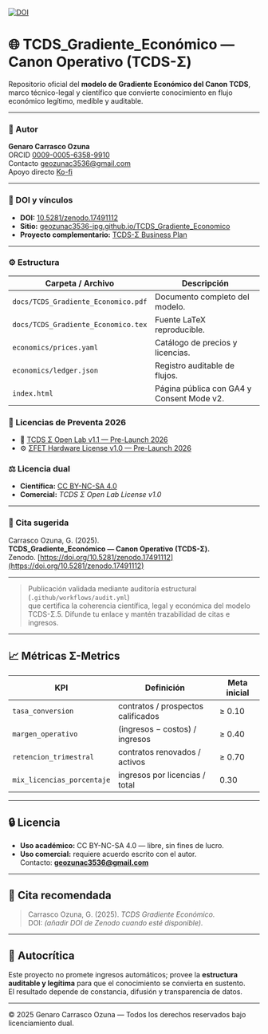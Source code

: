 [![DOI](https://zenodo.org/badge/DOI/10.5281/zenodo.17491112.svg)](https://doi.org/10.5281/zenodo.17491112)

# 🌐 TCDS_Gradiente_Económico — Canon Operativo (TCDS-Σ)

Repositorio oficial del **modelo de Gradiente Económico del Canon TCDS**,  
marco técnico-legal y científico que convierte conocimiento en flujo económico legítimo, medible y auditable.

---

### 👤 Autor
**Genaro Carrasco Ozuna**  
ORCID [0009-0005-6358-9910](https://orcid.org/0009-0005-6358-9910)  
Contacto [geozunac3536@gmail.com](mailto:geozunac3536@gmail.com)  
Apoyo directo [Ko-fi](https://ko-fi.com/genarocarrasco)

---

### 📘 DOI y vínculos
- **DOI:** [10.5281/zenodo.17491112](https://doi.org/10.5281/zenodo.17491112)  
- **Sitio:** [geozunac3536-jpg.github.io/TCDS_Gradiente_Economico](https://geozunac3536-jpg.github.io/TCDS_Gradiente_Economico/)  
- **Proyecto complementario:** [TCDS-Σ Business Plan](https://geozunac3536-jpg.github.io/TCDS-Business-Plan/)

---

### ⚙️ Estructura
| Carpeta / Archivo | Descripción |
|--------------------|-------------|
| `docs/TCDS_Gradiente_Economico.pdf` | Documento completo del modelo. |
| `docs/TCDS_Gradiente_Economico.tex` | Fuente LaTeX reproducible. |
| `economics/prices.yaml` | Catálogo de precios y licencias. |
| `economics/ledger.json` | Registro auditable de flujos. |
| `index.html` | Página pública con GA4 y Consent Mode v2. |
### 🚀 Licencias de Preventa 2026
- 💼 [TCDS Σ Open Lab v1.1 — Pre-Launch 2026](LICENSE_COMMERCIAL_v1.1_PRELAUNCH.md)
- ⚙️ [ΣFET Hardware License v1.0 — Pre-Launch 2026](LICENSE_HARDWARE_SFET_v1.0_PRELAUNCH.md)

### ⚖️ Licencia dual
- **Científica:** [CC BY-NC-SA 4.0](https://creativecommons.org/licenses/by-nc-sa/4.0/)  
- **Comercial:** *TCDS Σ Open Lab License v1.0*

---

### 🧭 Cita sugerida
Carrasco Ozuna, G. (2025).  
**TCDS_Gradiente_Económico — Canon Operativo (TCDS-Σ).**  
Zenodo. [https://doi.org/10.5281/zenodo.17491112](https://doi.org/10.5281/zenodo.17491112)

---

> Publicación validada mediante auditoría estructural (`.github/workflows/audit.yml`)  
> que certifica la coherencia científica, legal y económica del modelo TCDS-Σ.5. Difunde tu enlace y mantén trazabilidad de citas e ingresos.

---

## 📈 Métricas Σ-Metrics
| KPI | Definición | Meta inicial |
|------|-------------|---------------|
| `tasa_conversion` | contratos / prospectos calificados | ≥ 0.10 |
| `margen_operativo` | (ingresos − costos) / ingresos | ≥ 0.40 |
| `retencion_trimestral` | contratos renovados / activos | ≥ 0.70 |
| `mix_licencias_porcentaje` | ingresos por licencias / total | 0.30 |

---

## 🔒 Licencia
- **Uso académico:** CC BY-NC-SA 4.0 — libre, sin fines de lucro.  
- **Uso comercial:** requiere acuerdo escrito con el autor.  
  Contacto: **geozunac3536@gmail.com**

---

## 🧭 Cita recomendada
> Carrasco Ozuna, G. (2025). *TCDS Gradiente Económico.*  
> DOI: *(añadir DOI de Zenodo cuando esté disponible).*

---

## 🧠 Autocrítica
Este proyecto no promete ingresos automáticos; provee la **estructura auditable y legítima** para que el conocimiento se convierta en sustento.  
El resultado depende de constancia, difusión y transparencia de datos.

---

© 2025 Genaro Carrasco Ozuna — Todos los derechos reservados bajo licenciamiento dual.

